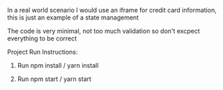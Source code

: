 In a real world scenario I would use an iframe for credit card information, this is just an example of a state management

The code is very minimal, not too much validation so don't excpect everything to be correct

Project Run Instructions:

1. Run npm install / yarn install

2. Run npm start / yarn start
